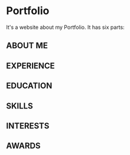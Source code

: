 # Portfolio
It's a website about my Portfolio. It has six parts:
## ABOUT ME


## EXPERIENCE


## EDUCATION


## SKILLS


## INTERESTS



## AWARDS
